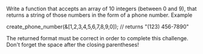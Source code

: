 Write a function that accepts an array of 10 integers (between 0 and 9), that returns a string of those numbers in the form of a phone number.
Example

create_phone_number(&[1,2,3,4,5,6,7,8,9,0]); // returns "(123) 456-7890"

The returned format must be correct in order to complete this challenge.
Don't forget the space after the closing parentheses!
